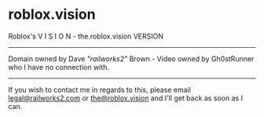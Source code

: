 # roblox.vision
Roblox's V I S I O N - the.roblox.vision VERSION

--------------------------------------------

Domain owned by Dave *"railworks2"* Brown - Video owned by Gh0stRunner who I have no connection with.

--------------------------------------------

If you wish to contact me in regards to this, please email legal@railworks2.com or the@roblox.vision and I'll get back as soon as I can.
